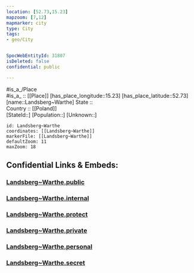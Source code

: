```yaml
---
location: [52.73,15.23] 
mapzoom: [7,12] 
mapmarker: city 
type: City
tags:
- geo/City


SpocWebEntityId: 31807
isDeleted: false
confidential: public

---
```

#is_a_/Place  
#is_a_ :: [[Place]] 
[has_place_longitude::15.23] 
[has_place_latitude::52.73] 
[name::Landsberg~Warthe] 
State ::  
Country :: [[Poland]]  
[StateId::] 
[Population::] 
[Unknown::] 


```leaflet
id: Landsberg~Warthe
coordinates: [[Landsberg~Warthe]] 
markerFile: [[Landsberg~Warthe]] 
defaultZoom: 11 
maxZoom: 18
```


## Confidential Links & Embeds: 

### [Landsberg~Warthe.public](/_public/\Earth\Continent\Europe\Europe~East\Poland\Provinces~Poland\Lubusz\CityLandsberg~Warthe.public.md) 

### [Landsberg~Warthe.internal](/_internal/\Earth\Continent\Europe\Europe~East\Poland\Provinces~Poland\Lubusz\CityLandsberg~Warthe.internal.md) 

### [Landsberg~Warthe.protect](/_protect/\Earth\Continent\Europe\Europe~East\Poland\Provinces~Poland\Lubusz\CityLandsberg~Warthe.protect.md) 

### [Landsberg~Warthe.private](/_private/\Earth\Continent\Europe\Europe~East\Poland\Provinces~Poland\Lubusz\CityLandsberg~Warthe.private.md) 

### [Landsberg~Warthe.personal](/_personal/\Earth\Continent\Europe\Europe~East\Poland\Provinces~Poland\Lubusz\CityLandsberg~Warthe.personal.md) 

### [Landsberg~Warthe.secret](/_secret/\Earth\Continent\Europe\Europe~East\Poland\Provinces~Poland\Lubusz\CityLandsberg~Warthe.secret.md)

